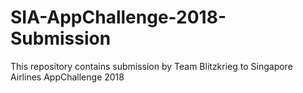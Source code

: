 # SIA-AppChallenge-2018-Submission
This repository contains submission by Team Blitzkrieg to Singapore Airlines AppChallenge 2018 
